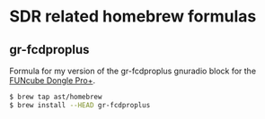 # SDR related homebrew formulas

## gr-fcdproplus

Formula for my version of the gr-fcdproplus gnuradio block for the [FUNcube Dongle Pro+](http://www.funcubedongle.com/).

```bash
$ brew tap ast/homebrew
$ brew install --HEAD gr-fcdproplus
```
